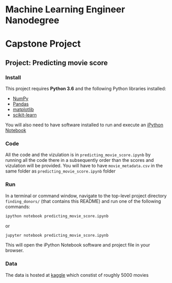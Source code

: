# Machine Learning Engineer Nanodegree
# Capstone Project
## Project: Predicting movie score

### Install

This project requires **Python 3.6** and the following Python libraries installed:

- [NumPy](http://www.numpy.org/)
- [Pandas](http://pandas.pydata.org)
- [matplotlib](http://matplotlib.org/)
- [scikit-learn](http://scikit-learn.org/stable/)

You will also need to have software installed to run and execute an [iPython Notebook](http://ipython.org/notebook.html)


### Code

All the code and the vizulation is in `predicting_movie_score.ipynb` by running all the code there in a subsequently order than the scores and vizulation will be provided. You will have to have `movie_metadata.csv` in the same folder as `predicting_movie_score.ipynb` folder

### Run

In a terminal or command window, navigate to the top-level project directory `finding_donors/` (that contains this README) and run one of the following commands:

```bash
ipython notebook predicting_movie_score.ipynb
```  
or
```bash
jupyter notebook predicting_movie_score.ipynb
```

This will open the iPython Notebook software and project file in your browser.

### Data
The data is hosted at [kaggle](https://www.kaggle.com/suchitgupta60/imdb-data) which constist of roughly 5000 movies
